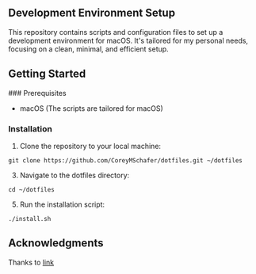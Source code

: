 ## Development Environment Setup

This repository contains scripts and configuration files to set up a development environment for macOS. It's tailored for my personal needs, focusing on a clean, minimal, and efficient setup.

## Getting Started

### Prerequisites

- macOS (The scripts are tailored for macOS)

### Installation

1. Clone the repository to your local machine:
````
git clone https://github.com/CoreyMSchafer/dotfiles.git ~/dotfiles
````
3. Navigate to the dotfiles directory:
```
cd ~/dotfiles
```
5. Run the installation script:
```
./install.sh
```

## Acknowledgments

Thanks to [link](https://github.com/CoreyMSchafer/dotfiles/tree/master)

